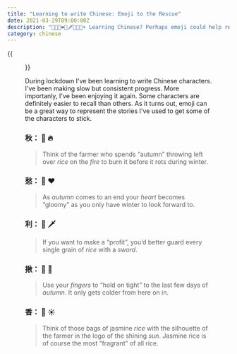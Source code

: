 ```yaml
---
title: "Learning to write Chinese: Emoji to the Rescue"
date: 2021-03-29T09:00:00Z
description: "🌾🔥🍂❤️🌾🗡🤚🍂🌾☀️ Learning Chinese? Perhaps emoji could help represent the stories you use to recall characters from memory."
category: chinese
---
```


{{<figure src="chalkboard.jpg" title="秋、秋、愁、利、揪、香" width="50%">}}

During lockdown I've been learning to write Chinese characters. I've been making slow but consistent progress. More importanly, I've been enjoying it again. Some characters are definitely easier to recall than others. As it turns out, emoji can be a great way to represent the stories I've used to get some of the characters to stick.

### 秋： 🌾 🔥

> Think of the farmer who spends “autumn” throwing left over *rice* on the *fire* to burn it before it rots during winter.

### 愁： 🍂 ❤️ 

> As *autumn* comes to an end your *heart* becomes “gloomy” as you only have winter to look forward to.

### 利： 🌾 🗡

> If you want to make a “profit”, you’d better guard every single grain of *rice* with a *sword*.

### 揪： 🤚 🍂

> Use your *fingers* to “hold on tight” to the last few days of *autumn*. It only gets colder from here on in.

### 香： 🌾 ☀️

> Think of those bags of jasmine *rice* with the silhouette of the farmer in the logo of the shining *sun*. Jasmine rice is of course the most “fragrant” of all rice.
